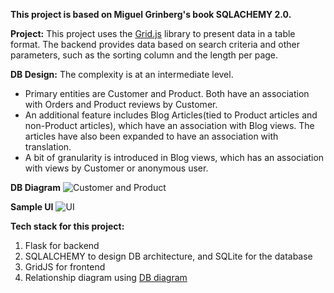 **This project is based on Miguel Grinberg's book SQLACHEMY 2.0.**


**Project:** This project uses the [Grid.js](https://gridjs.io/) library to present data in a table format. The backend provides data based on search criteria and other parameters, such as the sorting column and the length per page. 


**DB Design:** 
The complexity is at an intermediate level. 
- Primary entities are Customer and Product. Both have an association with Orders and Product reviews by Customer. 
- An additional feature includes Blog Articles(tied to Product articles and non-Product articles), which have an association with Blog views. The articles have also been expanded to have an association with translation.
- A bit of granularity is introduced in Blog views, which has an association with views by Customer or anonymous user.
  

**DB Diagram**
![Customer and Product](https://github.com/user-attachments/assets/6965facb-81fb-49dd-99cd-476766ca6898)


**Sample UI**
![UI](https://github.com/user-attachments/assets/945cd957-7400-4824-8696-1ca5b173103b)


**Tech stack for this project:**
1. Flask for backend
2. SQLALCHEMY to design DB architecture, and SQLite for the database
3. GridJS for frontend
4. Relationship diagram using [DB diagram](https://dbdiagram.io/)
